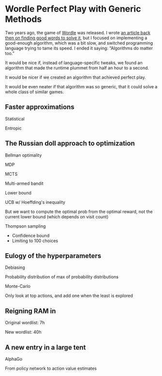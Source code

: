 # Wordle Perfect Play with Generic Methods

Two years ago, the game of [Wordle][] was released.
I wrote [an article back then on finding good words to solve it][art1],
but I focused on implementing a good-enough algorithm,
which was a bit slow, and switched programming language
trying to tame its speed. I ended it saying: “Algorithms do matter too.”

It would be nice if, instead of language-specific tweaks,
we found an algorithm that made the runtime plummet
from half an hour to a second.

It would be nicer if we created an algorithm that achieved perfect play.

It would be even neater if that algorithm was so generic,
that it could solve a whole class of similar games.

[art1]: https://espadrine.github.io/blog/posts/sometimes-rewriting-in-another-language-works.html
[Wordle]: https://www.nytimes.com/games/wordle/index.html

## Faster approximations

Statistical

Entropic

## The Russian doll approach to optimization

Bellman optimality

MDP

MCTS

Multi-armed bandit

Lower bound

UCB w/ Hoeffding's inequality

But we want to compute the optimal prob from the optimal reward, not the current lower bound (which depends on visit count)

Thompson sampling

- Confidence bound
- Limiting to 100 choices

## Eulogy of the hyperparameters

Debiasing

Probability distribution of max of probability distributions

Monte-Carlo

Only look at top actions, and add one when the least is explored

## Reigning RAM in

Original wordlist: 7h

New wordlist: 40h

## A new entry in a large tent

AlphaGo

From policy network to action value estimates

<script type="application/ld+json">
{ "@context": "http://schema.org",
  "@type": "BlogPosting",
  "datePublished": "2023-12-09T22:19:02Z",
  "keywords": "ml, julia, optimization" }
</script>
